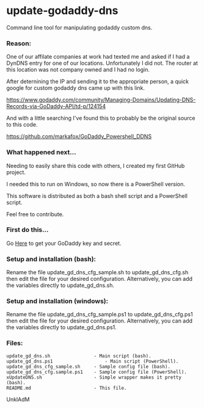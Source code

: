 # update-godaddy-dns
Command line tool for manipulating godaddy custom dns.

### Reason:

One of our affilate companies at work had texted me and asked if I had a 
DynDNS entry for one of our locations. Unfortunately I did not. The router 
at this location was not company owned and I had no login.

After deternining the IP and sending it to the appropriate person, a quick 
google for custom godaddy dns came up with this link.

https://www.godaddy.com/community/Managing-Domains/Updating-DNS-Records-via-GoDaddy-API/td-p/124154

And with a little searching I've found this to probably be the original source to this code.

https://github.com/markafox/GoDaddy_Powershell_DDNS


### What happened next...

Needing to easily share this code with others, I created my first GitHub project.

I needed this to run on Windows, so now there is a PowerShell version.

This software is distributed as both a bash shell script and a PowerShell script.

Feel free to contribute.

### First do this...

Go [Here](https://developer.godaddy.com/getstarted) to get your GoDaddy key and secret.

### Setup and installation (bash):

Rename the file update_gd_dns_cfg_sample.sh to update_gd_dns_cfg.sh then 
edit the file for your desired configuration. Alternatively, you can add 
the variables directly to update_gd_dns.sh. 

### Setup and installation (windows):

Rename the file update_gd_dns_cfg_sample.ps1 to update_gd_dns_cfg.ps1 then 
edit the file for your desired configuration. Alternatively, you can add 
the variables directly to update_gd_dns.ps1. 

### Files:
```
update_gd_dns.sh                - Main script (bash).
update_gd_dns.ps1		            - Main script (PowerShell).
update_gd_dns_cfg_sample.sh     - Sample config file (bash).
update_gd_dns_cfg.sample.ps1    - Sample config file (PowerShell).
xUpdateDNS.sh                   - Simple wrapper makes it pretty (bash).
README.md                       - This file.
```

UnklAdM
